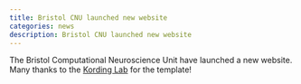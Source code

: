 ```yaml
---
title: Bristol CNU launched new website
categories: news
description: Bristol CNU launched new website
---
```


The Bristol Computational Neuroscience Unit have launched a new website. Many thanks to the [Kording Lab](http://kordinglab.com) for the template!